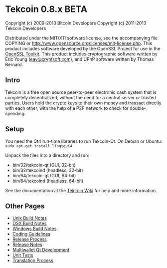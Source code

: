 Tekcoin 0.8.x BETA
====================

Copyright (c) 2009-2013 Bitcoin Developers
Copyright (c) 2011-2013 Tekcoin Developers

Distributed under the MIT/X11 software license, see the accompanying
file COPYING or http://www.opensource.org/licenses/mit-license.php.
This product includes software developed by the OpenSSL Project for use in the [OpenSSL Toolkit](http://www.openssl.org/). This product includes
cryptographic software written by Eric Young ([eay@cryptsoft.com](mailto:eay@cryptsoft.com)), and UPnP software written by Thomas Bernard.


Intro
---------------------
Tekcoin is a free open source peer-to-peer electronic cash system that is
completely decentralized, without the need for a central server or trusted
parties.  Users hold the crypto keys to their own money and transact directly
with each other, with the help of a P2P network to check for double-spending.


Setup
---------------------
You need the Qt4 run-time libraries to run Tekcoin-Qt. On Debian or Ubuntu:
	`sudo apt-get install libqtgui4`

Unpack the files into a directory and run:

- bin/32/tekcoin-qt (GUI, 32-bit)
- bin/32/tekcoind (headless, 32-bit)
- bin/64/tekcoin-qt (GUI, 64-bit)
- bin/64/tekcoind (headless, 64-bit)

See the documentation at the [Tekcoin Wiki](http://tekcoin.info)
for help and more information.


Other Pages
---------------------
- [Unix Build Notes](build-unix.md)
- [OSX Build Notes](build-osx.md)
- [Windows Build Notes](build-msw.md)
- [Coding Guidelines](coding.md)
- [Release Process](release-process.md)
- [Release Notes](release-notes.md)
- [Multiwallet Qt Development](multiwallet-qt.md)
- [Unit Tests](unit-tests.md)
- [Translation Process](translation_process.md)

